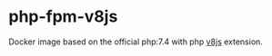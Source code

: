 # php-fpm-v8js

Docker image based on the official php:7.4 with php [v8js](https://github.com/phpv8/v8js) extension.
